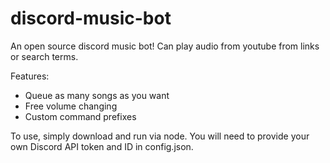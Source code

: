 # discord-music-bot

An open source discord music bot! Can play audio from youtube from links or search terms.

Features:
 - Queue as many songs as you want
 - Free volume changing
 - Custom command prefixes

To use, simply download and run via node. You will need to provide your own Discord API token and ID in config.json.
